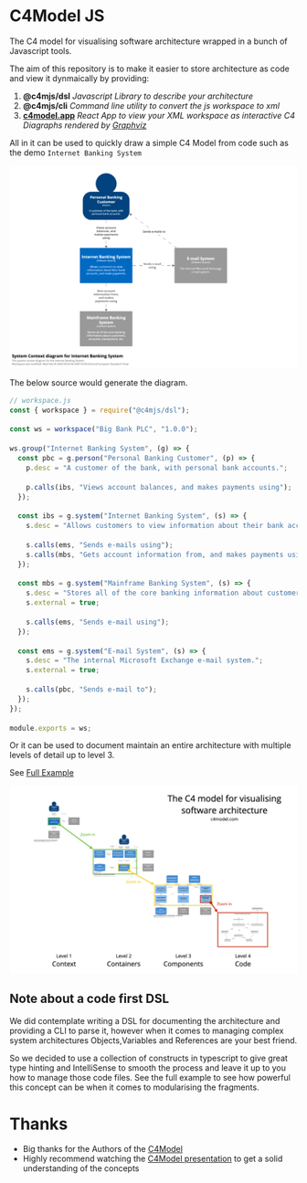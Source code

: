 # C4Model JS

The C4 model for visualising software architecture wrapped in a bunch of Javascript tools.

The aim of this repository is to make it easier to store architecture as code and view it dynmaically by providing:

1. **@c4mjs/dsl** _Javascript Library to describe your architecture_
2. **@c4mjs/cli** _Command line utility to convert the js workspace to xml_
3. **[c4model.app](https://c4model.app/)** _React App to view your XML workspace as interactive C4 Diagraphs rendered by [Graphviz](https://graphviz.org/)_

All in it can be used to quickly draw a simple C4 Model from code such as the demo `Internet Banking System`

![img.png](img.png) 

The below source would generate the diagram.

```javascript
// workspace.js
const { workspace } = require("@c4mjs/dsl");

const ws = workspace("Big Bank PLC", "1.0.0");

ws.group("Internet Banking System", (g) => {
  const pbc = g.person("Personal Banking Customer", (p) => {
    p.desc = "A customer of the bank, with personal bank accounts.";

    p.calls(ibs, "Views account balances, and makes payments using");
  });

  const ibs = g.system("Internet Banking System", (s) => {
    s.desc = "Allows customers to view information about their bank accountsm and make payments.";

    s.calls(ems, "Sends e-mails using");
    s.calls(mbs, "Gets account information from, and makes payments using");
  });

  const mbs = g.system("Mainframe Banking System", (s) => {
    s.desc = "Stores all of the core banking information about customers, accounts, transactions etc";
    s.external = true;

    s.calls(ems, "Sends e-mail using");
  });

  const ems = g.system("E-mail System", (s) => {
    s.desc = "The internal Microsoft Exchange e-mail system.";
    s.external = true;

    s.calls(pbc, "Sends e-mail to");
  });
});

module.exports = ws;
```

Or it can be used to document maintain an entire architecture with multiple levels of detail up to level 3.

See [Full Example](https://github.com)

![img_1.png](img_1.png)

## Note about a code first DSL

We did contemplate writing a DSL for documenting the architecture and providing a CLI to parse it, however when it 
comes to managing complex system architectures Objects,Variables and References are your best friend.

So we decided to use a collection of constructs in typescript to give great type hinting and IntelliSense to smooth the process
and leave it up to you how to manage those code files. See the full example to see how powerful this concept can be when it comes 
to modularising the fragments.

# Thanks

- Big thanks for the Authors of the [C4Model](https://c4model.com/)
- Highly recommend watching the [C4Model presentation](https://www.youtube.com/watch?v=x2-rSnhpw0g) to get a solid understanding of the concepts